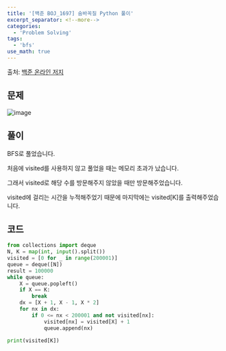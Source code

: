 ```yaml
---
title: '[백준 BOJ_1697] 숨바꼭질 Python 풀이'
excerpt_separator: <!--more-->
categories:
  - 'Problem Solving'
tags:
  - 'bfs'
use_math: true
---
```


출처: [백준 온라인 저지](https://www.acmicpc.net/problem/1697)

## 문제

![image](https://user-images.githubusercontent.com/59808674/168425245-f04356dc-0707-4405-8a4b-cfcb229fc5c4.png)

## 풀이

BFS로 풀었습니다.

처음에 visited를 사용하지 않고 풀었을 때는 메모리 초과가 났습니다.

그래서 visited로 해당 수를 방문해주지 않았을 때만 방문해주었습니다.

visited에 걸리는 시간을 누적해주었기 때문에 마지막에는 visited\[K]를 출력해주었습니다.

## 코드

```python
from collections import deque
N, K = map(int, input().split())
visited = [0 for _ in range(200001)]
queue = deque([N])
result = 100000
while queue:
    X = queue.popleft()
    if X == K:
        break
    dx = [X + 1, X - 1, X * 2]
    for nx in dx:
        if 0 <= nx < 200001 and not visited[nx]:
            visited[nx] = visited[X] + 1
            queue.append(nx)

print(visited[K])
```
